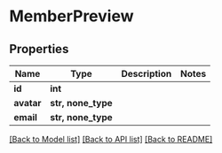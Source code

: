 # MemberPreview


## Properties

Name | Type | Description | Notes
------------ | ------------- | ------------- | -------------
**id** | **int** |  | 
**avatar** | **str, none_type** |  | 
**email** | **str, none_type** |  | 

[[Back to Model list]](../README.md#models) [[Back to API list]](../README.md#api-endpoints) [[Back to README]](../README.md)


